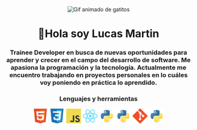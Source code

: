 <div id="header" align = "center">
 <img src="https://media.giphy.com/media/v1.Y2lkPTc5MGI3NjExMDBmMTY2MDU3ZWQ4MTI0MmE0ZWExYjc2ZjgzOWIzMjAxY2E0ODI2ZCZjdD1n/l3q2KRkOVYvi8WfU4/giphy.gif" width="200" alt="Gif animado de gatitos">
 <h1 align="center"> 👋Hola soy Lucas Martin </h1>
 <h3> 
  Trainee Developer en busca de nuevas oportunidades para aprender y crecer en el campo del desarrollo de software. Me apasiona la programación y la tecnología.      Actualmente me encuentro trabajando en proyectos personales en lo cuáles voy poniendo en práctica lo aprendido.
 </h3>
</div>
<div align="center">
 <h3> Lenguajes y herramientas </h3>
 <div id="languages-tools">
  <img src="https://github.com/devicons/devicon/blob/master/icons/html5/html5-original.svg" title="HTML5" alt="HTML5" width="40" height="40">
  <img src="https://github.com/devicons/devicon/blob/master/icons/css3/css3-original.svg" title="CSS3" alt="CSS3" width="40" height="40">
  <img src="https://github.com/devicons/devicon/blob/master/icons/javascript/javascript-original.svg" title="JAVASCRIPT" alt="JAVASCRIPT" width="40" height="40">
  <img src="https://github.com/devicons/devicon/blob/master/icons/react/react-original.svg" title="REACT JS" alt="REACT JS" width="40" height="40">
  <img src="https://github.com/devicons/devicon/blob/master/icons/python/python-original.svg" title="PYTHON" alt="PYTHON" width="40" height="40">
  <img src="https://github.com/devicons/devicon/blob/master/icons/python/python-original.svg" title="MySQL" alt="MySQL" width="40" height="40">
  <img src="https://github.com/devicons/devicon/blob/master/icons/git/git-original.svg" title="GIT" alt="GIT" width="40" height="40">
  <img src="https://github.com/devicons/devicon/blob/master/icons/python/python-original.svg" title="GITHUB" alt="GITHUB" width="40" height="40">
 </div>
</div>


